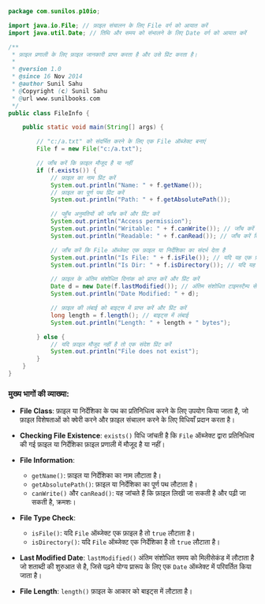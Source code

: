 ```java
package com.sunilos.p10io;

import java.io.File; // फ़ाइल संचालन के लिए File वर्ग को आयात करें
import java.util.Date; // तिथि और समय को संभालने के लिए Date वर्ग को आयात करें

/**
 * फ़ाइल प्रणाली के लिए फ़ाइल जानकारी प्राप्त करता है और उसे प्रिंट करता है।
 * 
 * @version 1.0
 * @since 16 Nov 2014
 * @author Sunil Sahu
 * @Copyright (c) Sunil Sahu
 * @url www.sunilbooks.com
 */
public class FileInfo {

    public static void main(String[] args) {

        // "c:/a.txt" को संदर्भित करने के लिए एक File ऑब्जेक्ट बनाएं
        File f = new File("c:/a.txt");

        // जाँच करें कि फ़ाइल मौजूद है या नहीं
        if (f.exists()) {
            // फ़ाइल का नाम प्रिंट करें
            System.out.println("Name: " + f.getName());
            // फ़ाइल का पूर्ण पथ प्रिंट करें
            System.out.println("Path: " + f.getAbsolutePath());

            // पहुँच अनुमतियों की जाँच करें और प्रिंट करें
            System.out.println("Access permission");
            System.out.println("Writable: " + f.canWrite()); // जाँच करें कि फ़ाइल लिखी जा सकती है
            System.out.println("Readable: " + f.canRead()); // जाँच करें कि फ़ाइल पढ़ी जा सकती है

            // जाँच करें कि File ऑब्जेक्ट एक फ़ाइल या निर्देशिका का संदर्भ देता है
            System.out.println("Is File: " + f.isFile()); // यदि यह एक फ़ाइल है तो true
            System.out.println("Is Dir: " + f.isDirectory()); // यदि यह एक निर्देशिका है तो true

            // फ़ाइल के अंतिम संशोधित दिनांक को प्राप्त करें और प्रिंट करें
            Date d = new Date(f.lastModified()); // अंतिम संशोधित टाइमस्टैम्प से एक Date ऑब्जेक्ट बनाएँ
            System.out.println("Date Modified: " + d);

            // फ़ाइल की लंबाई को बाइट्स में प्राप्त करें और प्रिंट करें
            long length = f.length(); // बाइट्स में लंबाई
            System.out.println("Length: " + length + " bytes");

        } else {
            // यदि फ़ाइल मौजूद नहीं है तो एक संदेश प्रिंट करें
            System.out.println("File does not exist");
        }
    }
}
```

### मुख्य भागों की व्याख्या:

- **File Class**: फ़ाइल या निर्देशिका के पथ का प्रतिनिधित्व करने के लिए उपयोग किया जाता है, जो फ़ाइल विशेषताओं को क्वेरी करने और फ़ाइल संचालन करने के लिए विधियाँ प्रदान करता है।

- **Checking File Existence**: `exists()` विधि जांचती है कि `File` ऑब्जेक्ट द्वारा प्रतिनिधित्व की गई फ़ाइल या निर्देशिका फ़ाइल प्रणाली में मौजूद है या नहीं।

- **File Information**: 
  - `getName()`: फ़ाइल या निर्देशिका का नाम लौटाता है।
  - `getAbsolutePath()`: फ़ाइल या निर्देशिका का पूर्ण पथ लौटाता है।
  - `canWrite()` और `canRead()`: यह जांचते हैं कि फ़ाइल लिखी जा सकती है और पढ़ी जा सकती है, क्रमशः।

- **File Type Check**: 
  - `isFile()`: यदि `File` ऑब्जेक्ट एक फ़ाइल है तो `true` लौटाता है।
  - `isDirectory()`: यदि `File` ऑब्जेक्ट एक निर्देशिका है तो `true` लौटाता है।

- **Last Modified Date**: `lastModified()` अंतिम संशोधित समय को मिलीसेकंड में लौटाता है जो शताब्दी की शुरुआत से है, जिसे पढ़ने योग्य प्रारूप के लिए एक `Date` ऑब्जेक्ट में परिवर्तित किया जाता है।

- **File Length**: `length()` फ़ाइल के आकार को बाइट्स में लौटाता है।
